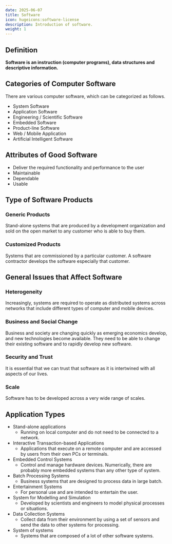 ```yaml
---
date: 2025-06-07
title: Software
icon: hugeicons:software-license
description: Introduction of software.
weight: 1
---
```


## Definition

**Software is an instruction (computer programs), data structures and descriptive information.**

## Categories of Computer Software

There are various computer software, which can be categorized as follows.

- System Software
- Application Software
- Engineering / Scientific Software
- Embedded Software
- Product-line Software
- Web / Mobile Application
- Artificial Intelligent Software

## Attributes of Good Software

- Deliver the required functionality and performance to the user
- Maintainable
- Dependable
- Usable

## Type of Software Products

### Generic Products

Stand-alone systems that are produced by a development organization and sold on the open market to any customer who is able to buy them.

### Customized Products

Systems that are commissioned by a particular customer. A software contractor develops the software especially that customer.

## General Issues that Affect Software

### Heterogeneity

Increasingly, systems are required to operate as distributed systems across networks that include different types of computer and mobile devices.

### Business and Social Change

Business and society are changing quickly as emerging economics develop, and new technologies become available. They need to be able to change their existing software and to rapidly develop new software.

### Security and Trust

It is essential that we can trust that software as it is intertwined with all aspects of our lives.

### Scale

Software has to be developed across a very wide range of scales.

## Application Types

- Stand-alone applications
  - Running on local computer and do not need to be connected to a network.
- Interactive Transaction-based Applications
  - Applications that execute on a remote computer and are accessed by users from their own PCs or terminals.
- Embedded Control Systems
  - Control and manage hardware devices. Numerically, there are probably more embedded systems than any other type of system.
- Batch Processing Systems
  - Business systems that are designed to process data in large batch.
- Entertainment Systems
  - For personal use and are intended to entertain the user.
- System for Modelling and Simulation
  - Developed by scientists and engineers to model physical processes or situations.
- Data Collection Systems
  - Collect data from their environment by using a set of sensors and send the data to other systems for processing.
- System of systems
  - Systems that are composed of a lot of other software systems.
